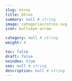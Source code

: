```yaml
---
slug: otros
title: Otros
summary: null # string
image: categorias/otros.svg
icon: bullseye-arrow

category: null # string
weight: 4

toc: false
draft: false
noindex: true
seo: null # string
description: null # string
---
```

